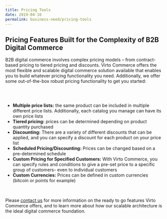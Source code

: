```yaml
---
title: Pricing Tools
date: 2019-04-16
permalink: business-need/pricing-tools
---
```

<div class="features-page">
    <div class="container">
        <h2>Pricing Features Built for the Complexity of B2B Digital Commerce</h2>
        <p>
            B2B digital commerce involves complex pricing models – from contract-based pricing to tiered pricing and discounts. Virto Commerce offers the most flexible
            and scalable digital commerce solution available that enables you to build whatever pricing functionality you need. Additionally, we offer some out-of-the-box
            robust pricing functionality to get you started:
        </p>
    </div>
    <div class="section" style="padding:2rem 0">
        <div class="container">
            <div class="row align-items-lg-center flex-row-reverse">
                <div class="section__img col-lg">
                    <img src="../assets/images/features/pricing.png" alt="" class="section__pic">
                </div>
                <div class="col-lg-auto section__info">
                    <ul>
                        <li>
                            <strong>Multiple price lists:</strong> the same product can be included in multiple different price lists. Additionally, each catalog you manage can have its own price lists
                        </li>
                        <li>
                            <strong>Tiered pricing:</strong> prices can be determined depending on product quantity purchased
                        </li>
                        <li>
                            <strong>Discounting:</strong> There are a variety of different discounts that can be applied, and you can specify a discount for each product on your price list
                        </li>
                        <li>
                            <strong>Scheduled Pricing/Discounting:</strong> Prices can be changed based on a pre-determined schedule
                        </li>
                        <li>
                            <strong>Custom Pricing for Specified Customers:</strong> With Virto Commerce, you can specify rules and conditions to give a pre-set price to a specific group of customers- even to individual customers
                        </li>
                        <li>
                            <strong>Custom Currencies:</strong> Prices can be defined in custom currencies (bitcoin or points for example)
                        </li>
                    </ul>
                </div>
            </div>
        </div>
    </div>
    <div class="container" style="margin-bottom:30px">
        Please <a href="/contact-us">contact us</a> for more information on the ready to go features Virto Commerce offers, and to learn more about how our
        scalable architecture is the ideal digital commerce foundation.
    </div>
</div>